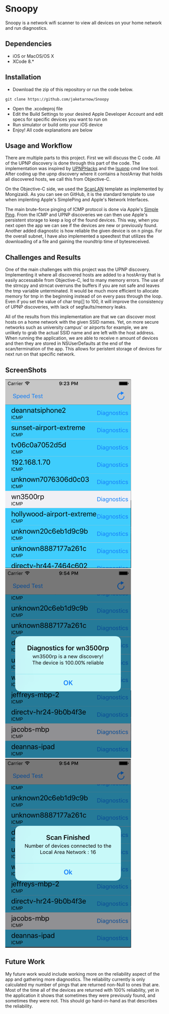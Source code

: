 # Snoopy
Snoopy is a network wifi scanner to view all devices on your home network and run diagnostics.

## Dependencies
* iOS or MacOS/OS X
* XCode 8.*

## Installation
* Download the zip of this repository or run the code below.
```
git clone https://github.com/jaketarnow/Snoopy
```
* Open the .xcodeproj file
* Edit the Build Settings to your desired Apple Developer Account and edit specs for specific devices you want to run on
* Run simulator or build onto your iOS device
* Enjoy! All code explanations are below

## Usage and Workflow
There are multiple parts to this project. First we will discuss the C code. 
All of the UPNP discovery is done through this part of the code. The implementation was inspired by [UPNPHacks](http://www.upnp-hacks.org/upnp.html) and the [lsupnp](https://github.com/ccoff/lsupnp) cmd line tool. After coding up the upnp discovery where it contains a hostArray that holds all discovered hosts, we call this from Objective-C. 

On the Objective-C side, we used the [ScanLAN](https://github.com/mongizaidi/LAN-Scan) template as implemented by Mongizaidi. As you can see on GitHub, it is the standard template to use when implenting Apple's SimplePing and Apple's Network Interfaces. 

The main brute-force pinging of ICMP protocol is done via Apple's [Simple Ping](https://developer.apple.com/library/content/samplecode/SimplePing/Introduction/Intro.html). From the ICMP and UPNP discoveries we can then use Apple's persistent storage to keep a log of the found devices. This way, when you next open the app we can see if the devices are new or previously found. Another added diagnostic is how reliable the given device is on n pings. For the overall subnet, I have also implemented a speedtest that utilizes the downloading of a file and gaining the roundtrip time of bytesreceived. 

## Challenges and Results
One of the main challenges with this project was the UPNP discovery. Implementing it where all discovered hosts are added to a hostArray that is easily accessabile from Objective-C, led to many memory errors. The use of the strncpy and strncat overruns the buffers if you are not safe and leaves the tmp variable unterminated. It would be much more efficient to allocate memory for tmp in the beginning instead of on every pass through the loop. Even if you set the value of char tmp[] to 100, it will improve the consistency of UPNP discoveries, with lack of segfaults/memory leaks. 

All of the results from this implementation are that we can discover most hosts on a home network with the given SSID names. Yet, on more secure networks such as university campus' or airports for example, we are unlikely to grab the actual SSID name and are left with the host address. When running the application, we are able to receive n amount of devices and then they are stored in NSUserDefaults at the end of the scan/termination of the app. This allows for peristent storage of devices for next run on that specific network. 

## ScreenShots
<img src="https://github.com/jaketarnow/Snoopy/blob/master/Screenshots/AllDevices_withNames.png" width="400" height="600"><img src="https://github.com/jaketarnow/Snoopy/blob/master/Screenshots/Diagnostics_newDiscovery.png" width="400" height="600"><img src="https://github.com/jaketarnow/Snoopy/blob/master/Screenshots/ScanFinished.png" width="400" height="600">


## Future Work
My future work would include working more on the reliability aspect of the app and gathering more diagnostics. The reliability currently is only calculated my number of pings that are returned non-Null to ones that are. Most of the time all of the devices are returned with 100% reliability, yet in the application it shows that sometimes they were previously found, and sometimes they were not. This should go hand-in-hand as that describes the reliability. 
